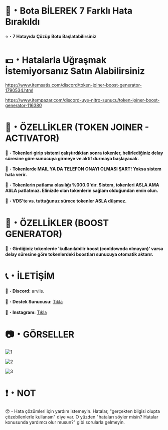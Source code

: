 # 🤖・Bota BİLEREK 7 Farklı Hata Bırakıldı
⭐・**7 Hatayıda Çözüp Botu Başlatabilirsiniz**
# 
#

# 💵・Hatalarla Uğraşmak İstemiyorsanız Satın Alabilirsiniz
https://www.itemsatis.com/discord/token-joiner-boost-generator-1790534.html

https://www.itempazar.com/discord-uye-nitro-sunucu/token-joiner-boost-generator-116380
# 
#

# 📝・ÖZELLİKLER (TOKEN JOINER - ACTIVATOR)
🎄・**Tokenleri girip sistemi çalıştırdıktan sonra tokenler, belirlediğiniz delay süresine göre sunucuya girmeye ve aktif durmaya başlayacak.**

🎄・**Tokenlerde MAIL YA DA TELEFON ONAYI OLMASI ŞART! Yoksa sistem hata verir.**

🎄・**Tokenlerin patlama olasılığı %000.0'dır. Sistem, tokenleri ASLA AMA ASLA patlatmaz. Elinizde olan tokenlerin sağlam olduğundan emin olun.**

🎄・**VDS'te vs. tuttuğunuz sürece tokenler ASLA düşmez.**
#
#

# 📝・ÖZELLİKLER (BOOST GENERATOR)

🎄・**Girdiğiniz tokenlerde 'kullanılabilir boost (cooldownda olmayan)' varsa delay süresine göre tokenlerdeki boostları sunucuya otomatik aktarır.**
#
#

# 📞・İLETİŞİM
💙・**Discord:** arviis.

🔗・**Destek Sunucusu:** [Tıkla](https://discord.gg/3AfAFE5qYg)

💜・**Instagram:** [Tıkla](https://www.instagram.com/al.kann0/)
#
#

# 📷・GÖRSELLER
![1](https://github.com/user-attachments/assets/9b97aa6b-20d7-4b68-8699-22a7a98917c4)

![2](https://github.com/user-attachments/assets/57787911-56c1-41f7-b13a-66703d278101)

![3](https://github.com/user-attachments/assets/06ff8355-9976-4513-9b69-659a700bfe9a)

# ❗・NOT
😙・Hata çözümleri için yardım istemeyin. Hatalar, "gerçekten bilgisi olupta çözebilenlerle kullansın" diye var. O yüzden "hataları söyler misin? Hatalar konusunda yardımcı olur musun?" gibi sorularla gelmeyin.
